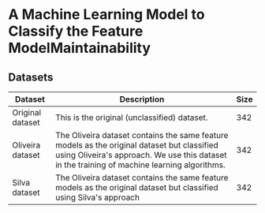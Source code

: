 # A Machine Learning Model to Classify the Feature ModelMaintainability

## Datasets


| Dataset | Description | Size |
|---------|-------------|------|
| Original dataset | This is the original (unclassified) dataset. | 342 |
| Oliveira dataset | The Oliveira dataset contains the same feature models as the original dataset but classified using Oliveira's approach. We use this dataset in the training of machine learning algorithms. | 342 | 
| Silva dataset | The Oliveira dataset contains the same feature models as the original dataset but classified using Silva's approach | 342 |
